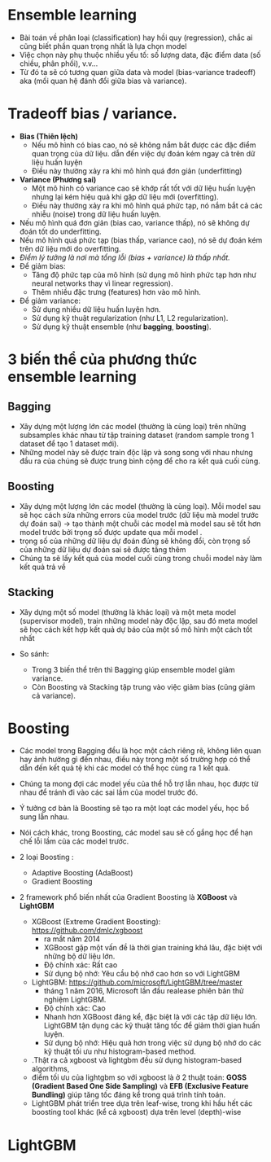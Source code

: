 # Ensemble learning
+ Bài toán về phân loại (classification) hay hồi quy (regression), chắc ai cũng biết phần quan trọng nhất là lựa chọn model
+ Việc chọn này phụ thuộc nhiều yếu tố: số lượng data, đặc điểm data (số chiều, phân phối), v.v...
+ Từ đó ta sẽ có tương quan giữa data và model (bias-variance tradeoff) aka (mối quan hệ đánh đổi giữa bias và variance).

# Tradeoff bias / variance.
+ **Bias (Thiên lệch)**
  + Nếu mô hình có bias cao, nó sẽ không nắm bắt được các đặc điểm quan trọng của dữ liệu. dẫn đến việc dự đoán kém ngay cả trên dữ liệu huấn luyện
  + Điều này thường xảy ra khi mô hình quá đơn giản (underfitting)
+ **Variance (Phương sai)**
  + Một mô hình có variance cao sẽ khớp rất tốt với dữ liệu huấn luyện nhưng lại kém hiệu quả khi gặp dữ liệu mới (overfitting).
  + Điều này thường xảy ra khi mô hình quá phức tạp, nó nắm bắt cả các nhiễu (noise) trong dữ liệu huấn luyện.
+ Nếu mô hình quá đơn giản (bias cao, variance thấp), nó sẽ không dự đoán tốt do underfitting. 
+ Nếu mô hình quá phức tạp (bias thấp, variance cao), nó sẽ dự đoán kém trên dữ liệu mới do overfitting.
+ _Điểm lý tưởng là nơi mà tổng lỗi (bias + variance) là thấp nhất._
+ Để giảm bias:
  + Tăng độ phức tạp của mô hình (sử dụng mô hình phức tạp hơn như neural networks thay vì linear regression).
  + Thêm nhiều đặc trưng (features) hơn vào mô hình.
+ Để giảm variance:
  + Sử dụng nhiều dữ liệu huấn luyện hơn.
  + Sử dụng kỹ thuật regularization (như L1, L2 regularization).
  + Sử dụng kỹ thuật ensemble (như **bagging**, **boosting**).
# 3 biến thể của phương thức ensemble learning
## Bagging
+ Xây dựng một lượng lớn các model (thường là cùng loại) trên những subsamples khác nhau từ tập training dataset (random sample trong 1 dataset để tạo 1 dataset mới).
+ Những model này sẽ được train độc lập và song song với nhau nhưng đầu ra của chúng sẽ được trung bình cộng để cho ra kết quả cuối cùng.

## Boosting
+ Xây dựng một lượng lớn các model (thường là cùng loại). Mỗi model sau sẽ học cách sửa những errors của model trước (dữ liệu mà model trước dự đoán sai) 
-> tạo thành một chuỗi các model mà model sau sẽ tốt hơn model trước bởi trọng số được update qua mỗi model .
+ trọng số của những dữ liệu dự đoán đúng sẽ không đổi, còn trọng số của những dữ liệu dự đoán sai sẽ được tăng thêm
+ Chúng ta sẽ lấy kết quả của model cuối cùng trong chuỗi model này làm kết quả trả về

## Stacking
+ Xây dựng một số model (thường là khác loại) và một meta model (supervisor model), train những model này độc lập, 
sau đó meta model sẽ học cách kết hợp kết quả dự báo của một số mô hình một cách tốt nhất

+ So sánh:
  + Trong 3 biến thể trên thì Bagging giúp ensemble model giảm variance.
  + Còn Boosting và Stacking tập trung vào việc giảm bias (cũng giảm cả variance).

# Boosting
+ Các model trong Bagging đều là học một cách riêng rẽ, không liên quan hay ảnh hưởng gì đến nhau, điều này trong một số trường hợp có thể dẫn đến kết quả tệ khi các model có thể học cùng ra 1 kết quả.
+ Chúng ta mong đợi các model yếu của thể hỗ trợ lẫn nhau, học được từ nhau để tránh đi vào các sai lầm của model trước đó. 
+ Ý tưởng cơ bản là Boosting sẽ tạo ra một loạt các model yếu, học bổ sung lẫn nhau.
+ Nói cách khác, trong Boosting, các model sau sẽ cố gắng học để hạn chế lỗi lầm của các model trước.

+ 2 loại Boosting :
  + Adaptive Boosting (AdaBoost)
  + Gradient Boosting
+ 2 framework phổ biến nhất của Gradient Boosting là **XGBoost** và **LightGBM**
  + XGBoost (Extreme Gradient Boosting): https://github.com/dmlc/xgboost
    +  ra mắt năm 2014
    +  XGBoost gặp một vấn đề là thời gian training khá lâu, đặc biệt với những bộ dữ liệu lớn.
    + Độ chính xác: Rất cao
    + Sử dụng bộ nhớ: Yêu cầu bộ nhớ cao hơn so với LightGBM
  + LightGBM: https://github.com/microsoft/LightGBM/tree/master
    + tháng 1 năm 2016, Microsoft lần đầu realease phiên bản thử nghiệm LightGBM.
    + Độ chính xác: Cao
    + Nhanh hơn XGBoost đáng kể, đặc biệt là với các tập dữ liệu lớn. LightGBM tận dụng các kỹ thuật tăng tốc để giảm thời gian huấn luyện.
    + Sử dụng bộ nhớ: Hiệu quả hơn trong việc sử dụng bộ nhớ do các kỹ thuật tối ưu như histogram-based method.
  + .Thật ra cả xgboost và lightgbm đều sử dụng histogram-based algorithms,
  + điểm tối ưu của lightgbm so với xgboost là ở 2 thuật toán: **GOSS (Gradient Based One Side Sampling)** và **EFB (Exclusive Feature Bundling)** giúp tăng tốc đáng kể trong quá trình tính toán.
  + LightGBM phát triển tree dựa trên leaf-wise, trong khi hầu hết các boosting tool khác (kể cả xgboost) dựa trên level (depth)-wise
  
# LightGBM 
